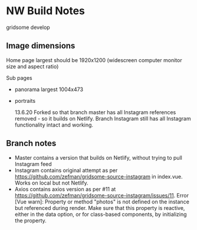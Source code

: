 # NW Build Notes

gridsome develop

## Image dimensions

Home page largest should be 1920x1200 (widescreen computer monitor size and aspect ratio)

Sub pages

-   panorama largest 1004x473
-   portraits

    13.6.20
    Forked so that branch master has all Instagram references removed - so it builds on Netlify.
    Branch Instagram still has all Instagram functionality intact and working.

## Branch notes

-   Master contains a version that builds on Netlify, without trying to pull Instagram feed
-   Instagram contains original attempt as per https://github.com/zefman/gridsome-source-instagram in index.vue. Works on local but not Netlify.
-   Axios contains axios version as per #11 at https://github.com/zefman/gridsome-source-instagram/issues/11. Error [Vue warn]: Property or method "photos" is not defined on the instance but referenced during render. Make sure that this property is reactive, either in the data option, or for class-based components, by initializing the property.
